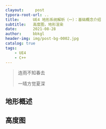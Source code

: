 ```yaml
---
clayout:     post
typora-root-url: ..
title:      UE4 地形系统解析（一）：基础概念介绍
subtitle:   高度图，地形渲染
date:       2021-08-28
author:     bbkgl
header-img: img/post-bg-0002.jpg
catalog: true
tags:
    - UE4
    - C++
---
```


> 连雨不知春去
>
> 一晴方觉夏深

## 地形概述

## 高度图

